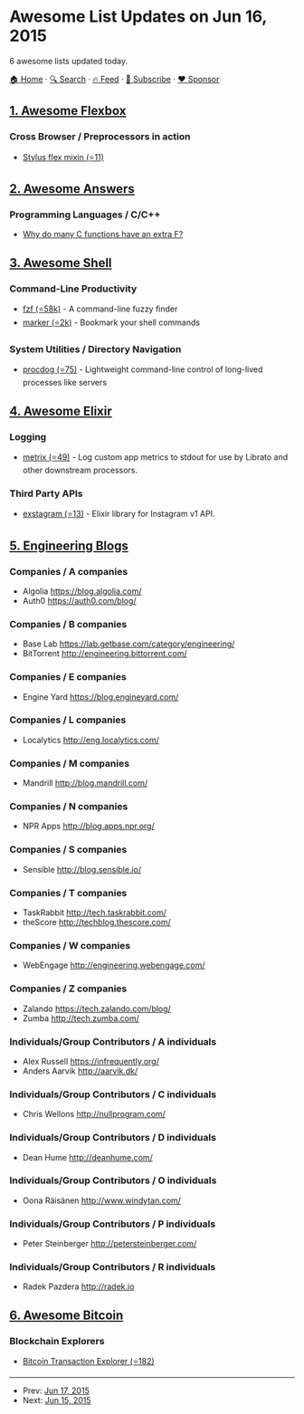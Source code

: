 # Awesome List Updates on Jun 16, 2015

6 awesome lists updated today.

[🏠 Home](/README.md) · [🔍 Search](https://www.trackawesomelist.com/search/) · [🔥 Feed](https://www.trackawesomelist.com/rss.xml) · [📮 Subscribe](https://trackawesomelist.us17.list-manage.com/subscribe?u=d2f0117aa829c83a63ec63c2f&id=36a103854c) · [❤️  Sponsor](https://github.com/sponsors/theowenyoung)



## [1. Awesome Flexbox](/content/afonsopacifer/awesome-flexbox/README.md)

### Cross Browser / Preprocessors in action

*   [Stylus flex mixin (⭐11)](https://github.com/differui/stylus-flex-mixin)

## [2. Awesome Answers](/content/cyberglot/awesome-answers/README.md)

### Programming Languages / C/C++

*   [Why do many C functions have an extra F?](http://qr.ae/7vBEnF)

## [3. Awesome Shell](/content/alebcay/awesome-shell/README.md)

### Command-Line Productivity

*   [fzf (⭐58k)](https://github.com/junegunn/fzf) - A command-line fuzzy finder
*   [marker (⭐2k)](https://github.com/pindexis/marker) - Bookmark your shell commands

### System Utilities / Directory Navigation

*   [procdog (⭐75)](https://github.com/jlevy/procdog) - Lightweight command-line control of long-lived processes like servers

## [4. Awesome Elixir](/content/h4cc/awesome-elixir/README.md)

### Logging

*   [metrix (⭐49)](https://github.com/rwdaigle/metrix) - Log custom app metrics to stdout for use by Librato and other downstream processors.

### Third Party APIs

*   [exstagram (⭐13)](https://github.com/arthurcolle/exstagram) - Elixir library for Instagram v1 API.

## [5. Engineering Blogs](/content/kilimchoi/engineering-blogs/README.md)

### Companies / A companies

*   Algolia <https://blog.algolia.com/>
*   Auth0 <https://auth0.com/blog/>

### Companies / B companies

*   Base Lab <https://lab.getbase.com/category/engineering/>
*   BitTorrent <http://engineering.bittorrent.com/>

### Companies / E companies

*   Engine Yard <https://blog.engineyard.com/>

### Companies / L companies

*   Localytics <http://eng.localytics.com/>

### Companies / M companies

*   Mandrill <http://blog.mandrill.com/>

### Companies / N companies

*   NPR Apps <http://blog.apps.npr.org/>

### Companies / S companies

*   Sensible <http://blog.sensible.io/>

### Companies / T companies

*   TaskRabbit <http://tech.taskrabbit.com/>
*   theScore <http://techblog.thescore.com/>

### Companies / W companies

*   WebEngage <http://engineering.webengage.com/>

### Companies / Z companies

*   Zalando <https://tech.zalando.com/blog/>
*   Zumba <http://tech.zumba.com/>

### Individuals/Group Contributors / A individuals

*   Alex Russell <https://infrequently.org/>
*   Anders Aarvik <http://aarvik.dk/>

### Individuals/Group Contributors / C individuals

*   Chris Wellons <http://nullprogram.com/>

### Individuals/Group Contributors / D individuals

*   Dean Hume <http://deanhume.com/>

### Individuals/Group Contributors / O individuals

*   Oona Räisänen <http://www.windytan.com/>

### Individuals/Group Contributors / P individuals

*   Peter Steinberger <http://petersteinberger.com/>

### Individuals/Group Contributors / R individuals

*   Radek Pazdera <http://radek.io>

## [6. Awesome Bitcoin](/content/igorbarinov/awesome-bitcoin/README.md)

### Blockchain Explorers

*   [Bitcoin Transaction Explorer (⭐182)](https://github.com/JornC/bitcoin-transaction-explorer)

---

- Prev: [Jun 17, 2015](/content/2015/06/17/README.md)
- Next: [Jun 15, 2015](/content/2015/06/15/README.md)